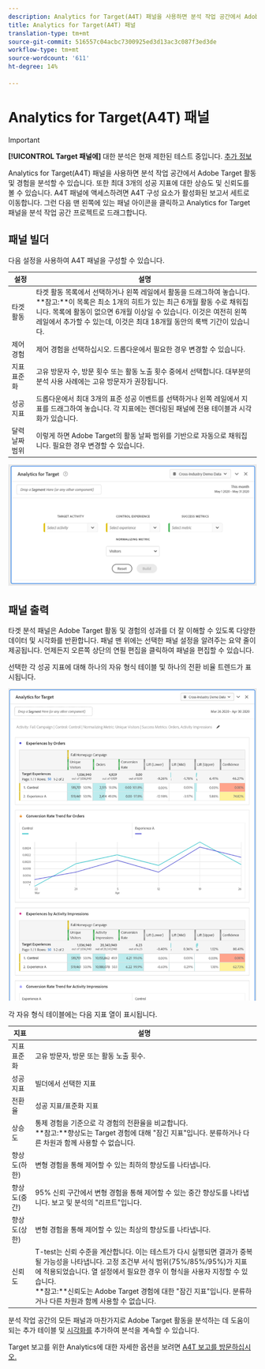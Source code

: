 ```yaml
---
description: Analytics for Target(A4T) 패널을 사용하면 분석 작업 공간에서 Adobe Target 활동 및 경험을 분석할 수 있습니다.
title: Analytics for Target(A4T) 패널
translation-type: tm+mt
source-git-commit: 516557c04acbc7300925ed3d13ac3c087f3ed3de
workflow-type: tm+mt
source-wordcount: '611'
ht-degree: 14%

---
```



# Analytics for Target(A4T) 패널

>[!IMPORTANT]
>
>**[!UICONTROL Target 패널에]** 대한 분석은 현재 제한된 테스트 중입니다. [추가 정보](https://docs.adobe.com/content/help/en/analytics/landing/an-releases.html)

Analytics for Target(A4T) 패널을 사용하면 분석 작업 공간에서 Adobe Target 활동 및 경험을 분석할 수 있습니다. 또한 최대 3개의 성공 지표에 대한 상승도 및 신뢰도를 볼 수 있습니다. A4T 패널에 액세스하려면 A4T 구성 요소가 활성화된 보고서 세트로 이동합니다. 그런 다음 맨 왼쪽에 있는 패널 아이콘을 클릭하고 Analytics for Target 패널을 분석 작업 공간 프로젝트로 드래그합니다.

## 패널 빌더

다음 설정을 사용하여 A4T 패널을 구성할 수 있습니다.

| 설정 | 설명 |
|---|---|
| 타겟 활동 | 타겟 활동 목록에서 선택하거나 왼쪽 레일에서 활동을 드래그하여 놓습니다.<br>**참고:**이 목록은 최소 1개의 히트가 있는 최근 6개월 활동 수로 채워집니다. 목록에 활동이 없으면 6개월 이상일 수 있습니다. 이것은 여전히 왼쪽 레일에서 추가할 수 있는데, 이것은 최대 18개월 동안의 룩백 기간이 있습니다. |
| 제어 경험 | 제어 경험을 선택하십시오. 드롭다운에서 필요한 경우 변경할 수 있습니다. |
| 지표 표준화 | 고유 방문자 수, 방문 횟수 또는 활동 노출 횟수 중에서 선택합니다. 대부분의 분석 사용 사례에는 고유 방문자가 권장됩니다. |
| 성공 지표 | 드롭다운에서 최대 3개의 표준 성공 이벤트를 선택하거나 왼쪽 레일에서 지표를 드래그하여 놓습니다. 각 지표에는 렌더링된 패널에 전용 테이블과 시각화가 있습니다. |
| 달력 날짜 범위 | 이렇게 하면 Adobe Target의 활동 날짜 범위를 기반으로 자동으로 채워집니다. 필요한 경우 변경할 수 있습니다. |

![](assets/a4t-panel-builder.png)

## 패널 출력

타겟 분석 패널은 Adobe Target 활동 및 경험의 성과를 더 잘 이해할 수 있도록 다양한 데이터 및 시각화를 반환합니다. 패널 맨 위에는 선택한 패널 설정을 알려주는 요약 줄이 제공됩니다. 언제든지 오른쪽 상단의 연필 편집을 클릭하여 패널을 편집할 수 있습니다.

선택한 각 성공 지표에 대해 하나의 자유 형식 테이블 및 하나의 전환 비율 트렌드가 표시됩니다.

![](assets/a4t-rendered.png)

각 자유 형식 테이블에는 다음 지표 열이 표시됩니다.

| 지표 | 설명 |
|---|---|
| 지표 표준화 | 고유 방문자, 방문 또는 활동 노출 횟수. |
| 성공 지표 | 빌더에서 선택한 지표 |
| 전환율 | 성공 지표/표준화 지표 |
| 상승도 | 통제 경험을 기준으로 각 경험의 전환율을 비교합니다.<br>**참고:**향상도는 Target 경험에 대해 &quot;잠긴 지표&quot;입니다. 분류하거나 다른 차원과 함께 사용할 수 없습니다. |
| 향상도(하한) | 변형 경험을 통해 제어할 수 있는 최하의 향상도를 나타냅니다. |
| 향상도(중간) | 95% 신뢰 구간에서 변형 경험을 통해 제어할 수 있는 중간 향상도를 나타냅니다. 보고 및 분석의 &quot;리프트&quot;입니다. |
| 향상도(상한) | 변형 경험을 통해 제어할 수 있는 최상의 향상도를 나타냅니다. |
| 신뢰도 | T-test는 신뢰 수준을 계산합니다. 이는 테스트가 다시 실행되면 결과가 중복될 가능성을 나타냅니다. 고정 조건부 서식 범위(75%/85%/95%)가 지표에 적용되었습니다. 열 설정에서 필요한 경우 이 형식을 사용자 지정할 수 있습니다. <br>**참고:**신뢰도는 Adobe Target 경험에 대한 &quot;잠긴 지표&quot;입니다. 분류하거나 다른 차원과 함께 사용할 수 없습니다. |

분석 작업 공간의 모든 패널과 마찬가지로 Adobe Target 활동을 분석하는 데 도움이 되는 추가 테이블 및 [시각화를](https://docs.adobe.com/content/help/ko-KR/analytics/analyze/analysis-workspace/visualizations/freeform-analysis-visualizations.html) 추가하여 분석을 계속할 수 있습니다.

Target 보고를 위한 Analytics에 대한 자세한 옵션을 보려면 [A4T 보고를 방문하십시오.](https://docs.adobe.com/content/help/en/target/using/integrate/a4t/reporting.html)
